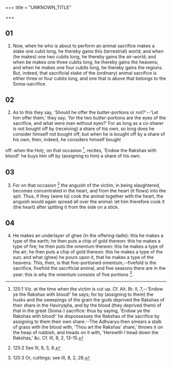 +++
title = "UNKNOWN_TITLE"

+++


## 01
1. Now, when he who is about to perform an animal sacrifice makes a stake one cubit long, he thereby gains this (terrestrial) world; and when (he makes) one two cubits long, he thereby gains the air-world; and when be makes one three cubits long, he thereby gains the heavens; and when he makes one four cubits long, he thereby gains the regions. But, indeed, that sacrificial stake of the (ordinary) animal sacrifice is either three or four cubits long, and one that is above that belongs to the Soma-sacrifice.

## 02
2. As to this they say, 'Should he offer the butter-portions or not?'--'Let him offer them,' they say; 'for the two butter-portions are the eyes of the sacrifice, and what were man without eyes?' For as long as a co-sharer is not bought off by (receiving) a share of his own, so long does he consider himself not bought off; but when he is bought off by a share of his own, then, indeed, he considers himself bought

off: when the Hotr̥, on that occasion [^fn_387], recites, 'Endow the Rakshas with blood!' he buys him off by (assigning to him) a share of his own.

[^fn_387]: 125:1 Viz. at the time when the victim is cut up. Cf. Ait. Br. II, 7,--'Endow ye the Rakshas with blood!' he says; for by (assigning to them) the husks and the sweepings of the grain the gods deprived the Rakshas of their share in the Haviryajña, and by the blood (they deprived them) of that in the great (Soma-) sacrifice: thus by saying, 'Endow ye the Rakshas with blood!' he dispossesses the Rakshas of the sacrifice by assigning to them their own share.--The Adhvaryu then smears a stalk of grass with the blood with, 'Thou art the Rakshas’ share,' throws it on the heap of rubbish, and treads on it with, 'Herewith I tread down the Rakshas,' &c. Cf. III, 8, 2, 13-15.

## 03
3. For on that occasion [^fn_388] the anguish of the victim, in being slaughtered, becomes concentrated in the heart, and from the heart (it flows) into the spit. Thus, if they (were to) cook the animal together with the heart, the anguish would again spread all over the animal: let him therefore cook it (the heart) after spitting it from the side on a stick.

[^fn_388]: 125:2 See III, 8, 5, 8.

## 04
4. He makes an underlayer of ghee (in the offering-ladle): this he makes a type of the earth; he then puts a chip of gold thereon: this he makes a type of fire; he then puts the omentum thereon: this he makes a type of the air; he then puts a chip of gold thereon: this he makes a type of the sun; and what (ghee) he pours upon it, that he makes a type of the heavens. This, then, is that five-portioned omentum,--fivefold is the sacrifice, fivefold the sacrificial animal, and five seasons there are in the year: this is why the omentum consists of five portions [^fn_389].

[^fn_389]: 125:3 Or, cuttings; see III, 8, 2, 26.

